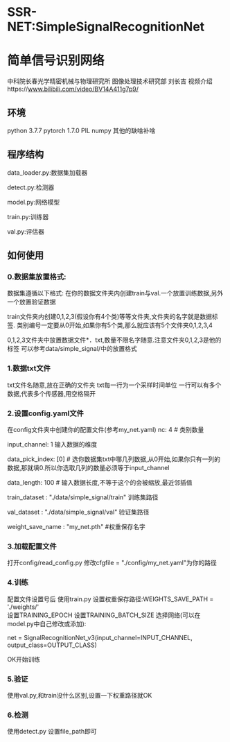 # SSR-NET:SimpleSignalRecognitionNet
# 简单信号识别网络
中科院长春光学精密机械与物理研究所 图像处理技术研究部 刘长吉
视频介绍https://www.bilibili.com/video/BV14A411g7p9/
## 环境
python 3.7.7
pytorch 1.7.0
PIL
numpy
其他的缺啥补啥
## 程序结构
data_loader.py:数据集加载器

detect.py:检测器

model.py:网络模型

train.py:训练器

val.py:评估器
## 如何使用

### 0.数据集放置格式:

数据集遵循以下格式:
在你的数据文件夹内创建train与val.一个放置训练数据,另外一个放置验证数据

train文件夹内创建0,1,2,3(假设你有4个类)等等文件夹,文件夹的名字就是数据标签.
类别编号一定要从0开始,如果你有5个类,那么就应该有5个文件夹0,1,2,3,4

0,1,2,3文件夹中放置数据文件*．txt,数量不限名字随意.注意文件夹0,1,2,3是他的标签
可以参考data/simple_signal/中的放置格式


### 1.数据txt文件


txt文件名随意,放在正确的文件夹
txt每一行为一个采样时间单位
一行可以有多个数据,代表多个传感器,用空格隔开

### 2.设置config.yaml文件
在config文件夹中创建你的配置文件(参考my_net.yaml)
nc: 4  # 类别数量

input_channel: 1  输入数据的维度

data_pick_index: [0] # 选你数据集txt中哪几列数据,从0开始,如果你只有一列的数据,那就填0.所以你选取几列的数量必须等于input_channel

data_length: 100 # 输入数据长度,不等于这个的会被缩放,最近邻插值

train_dataset : "./data/simple_signal/train" 训练集路径

val_dataset : "./data/simple_signal/val" 验证集路径

weight_save_name : "my_net.pth" #权重保存名字

### 3.加载配置文件
打开config/read_config.py
修改cfgfile = "./config/my_net.yaml"为你的路径

### 4.训练
配置文件设置号后
使用train.py
设置权重保存路径:WEIGHTS_SAVE_PATH = './weights/'  
设置TRAINING_EPOCH
设置TRAINING_BATCH_SIZE
选择网络(可以在model.py中自己修改或添加):

net = SignalRecognitionNet_v3(input_channel=INPUT_CHANNEL, output_class=OUTPUT_CLASS)

OK开始训练


### 5.验证
使用val.py,和train没什么区别,设置一下权重路径就OK

### 6.检测
使用detect.py
设置file_path即可

　
